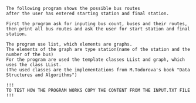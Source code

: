    The following program shows the possible bus routes
    after the user has entered starting station and final station.

    First the program ask for inputing bus count, buses and their routes,
    then print all bus routes and ask the user for start station and final station.

    The program use list, which elements are graphs.
    The elements of the graph are type station(name of the station and the number of the bus)
    For the program are used the template classes LList and graph, which uses the class LList.
    (The used classes are the implementations from M.Todorova's book "Data Structures and Algorithms")

    !!!
    TO TEST HOW THE PROGRAM WORKS COPY THE CONTENT FROM THE INPUT.TXT FILE
    !!!
